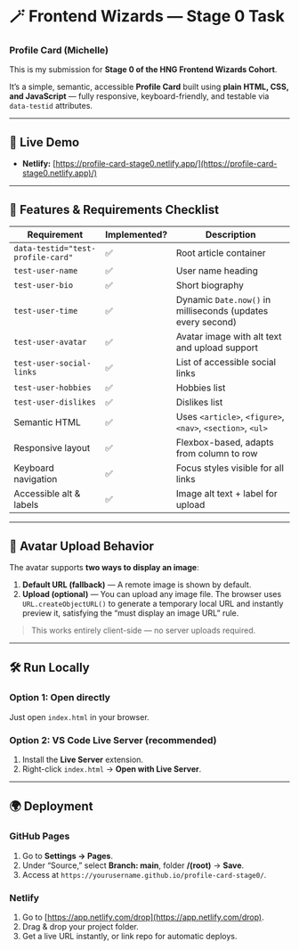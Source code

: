 # 🪄 Frontend Wizards — Stage 0 Task
### Profile Card (Michelle)

This is my submission for **Stage 0 of the HNG Frontend Wizards Cohort**.

It’s a simple, semantic, accessible **Profile Card** built using **plain HTML, CSS, and JavaScript** — fully responsive, keyboard-friendly, and testable via `data-testid` attributes.

---

## 🚀 Live Demo
- **Netlify:** [https://profile-card-stage0.netlify.app/](https://profile-card-stage0.netlify.app)/)

---

## 🧱 Features & Requirements Checklist

| Requirement | Implemented? | Description |
|--------------|--------------|-------------|
| `data-testid="test-profile-card"` | ✅ | Root article container |
| `test-user-name` | ✅ | User name heading |
| `test-user-bio` | ✅ | Short biography |
| `test-user-time` | ✅ | Dynamic `Date.now()` in milliseconds (updates every second) |
| `test-user-avatar` | ✅ | Avatar image with alt text and upload support |
| `test-user-social-links` | ✅ | List of accessible social links |
| `test-user-hobbies` | ✅ | Hobbies list |
| `test-user-dislikes` | ✅ | Dislikes list |
| Semantic HTML | ✅ | Uses `<article>`, `<figure>`, `<nav>`, `<section>`, `<ul>` |
| Responsive layout | ✅ | Flexbox-based, adapts from column to row |
| Keyboard navigation | ✅ | Focus styles visible for all links |
| Accessible alt & labels | ✅ | Image alt text + label for upload |

---

## 🧠 Avatar Upload Behavior

The avatar supports **two ways to display an image**:

1. **Default URL (fallback)** — A remote image is shown by default.  
2. **Upload (optional)** — You can upload any image file. The browser uses `URL.createObjectURL()` to generate a temporary local URL and instantly preview it, satisfying the “must display an image URL” rule.

> This works entirely client-side — no server uploads required.

---

## 🛠️ Run Locally

### Option 1: Open directly
Just open `index.html` in your browser.

### Option 2: VS Code Live Server (recommended)
1. Install the **Live Server** extension.
2. Right-click `index.html` → **Open with Live Server**.

---

## 🌍 Deployment

### GitHub Pages
1. Go to **Settings → Pages**.
2. Under “Source,” select **Branch: main**, folder **/(root)** → **Save**.
3. Access at `https://yourusername.github.io/profile-card-stage0/`.

### Netlify
1. Go to [https://app.netlify.com/drop](https://app.netlify.com/drop).
2. Drag & drop your project folder.
3. Get a live URL instantly, or link repo for automatic deploys.


